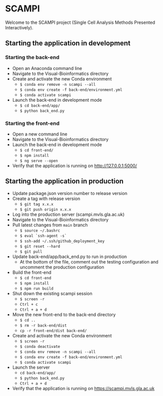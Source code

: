 # SCAMPI

Welcome to the SCAMPI project (Single Cell Analysis Methods Presented Interactively).


## Starting the application in development

### Starting the back-end
* Open an Anaconda command line
* Navigate to the Visual-Bioinformatics directory
* Create and activate the new Conda environment
  * `$ conda env remove -n scampi --all`
  * `$ conda env create -f back-end/environment.yml`
  * `$ conda activate scampi`
* Launch the back-end in development mode
  * `$ cd back-end/app/`
  * `$ python back_end.py`

### Starting the front-end
* Open a new command line
* Navigate to the Visual-Bioinformatics directory
* Launch the back-end in development mode
  * `$ cd front-end/`
  * `$ npm install`
  * `$ ng serve --open`
* Verify that the application is running on http://127.0.0.1:5000/


## Starting the application in production

* Update package.json version number to release version
* Create a tag with release version
  * `$ git tag x.x.x`
  * `$ git push origin x.x.x`
* Log into the production server (scampi.mvls.gla.ac.uk)
* Navigate to the Visual-Bioinformatics directory
* Pull latest changes from `main` branch
  * `$ source ~/.bashrc`
  * `` $ eval `ssh-agent -s` ``
  * `$ ssh-add ~/.ssh/github_deployment_key`
  * `$ git reset --hard`
  * `$ git pull`
* Update back-end/app/back_end.py to run in production
  * At the bottom of the file, comment out the testing configuration and uncomment the production configuration
* Build the front-end
  * `$ cd front-end`
  * `$ npm install`
  * `$ npm run build`
* Shut down the existing scampi session
  * `$ screen -r`
  * `Ctrl + c`
  * `Ctrl + a + d`
* Move the new front-end to the back-end directory
  * `$ cd ..`
  * `$ rm -r back-end/dist`
  * `cp -r front-end/dist back-end/`
* Create and activate the new Conda environment
  * `$ screen -r`
  * `$ conda deactivate`
  * `$ conda env remove -n scampi --all`
  * `$ conda env create -f back-end/environment.yml`
  * `$ conda activate scampi`
* Launch the server
  * `cd back-end/app/`
  * `$ python back_end.py`
  * `Ctrl + a + d`
* Verify that the application is running on https://scampi.mvls.gla.ac.uk
